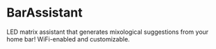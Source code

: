 # BarAssistant
LED matrix assistant that generates mixological suggestions from your home bar! WiFi-enabled and customizable. 
